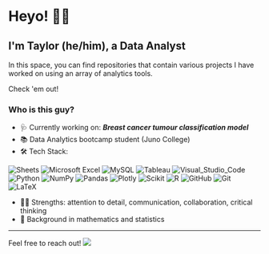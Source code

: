 # Heyo! ✌🏼
## I'm Taylor (he/him), a Data Analyst

In this space, you can find repositories that contain various projects I have worked on using an array of analytics tools.

Check 'em out!

### Who is this guy?<br>
* 🩺 Currently working on: ***Breast cancer tumour classification model***
* 📚 Data Analytics bootcamp student (Juno College)<br>
* 🛠 Tech Stack:
 
![Sheets](https://img.shields.io/badge/Google%20Sheets-34A853?style=for-the-badge&logo=google-sheets&logoColor=white) ![Microsoft Excel](https://img.shields.io/badge/Microsoft_Excel-217346?style=for-the-badge&logo=microsoft-excel&logoColor=white) ![MySQL](https://img.shields.io/badge/mysql-%2300f.svg?style=for-the-badge&logo=mysql&logoColor=white) ![Tableau](https://img.shields.io/badge/Tableau-E97627?style=for-the-badge&logo=Tableau&logoColor=white) ![Visual_Studio_Code](https://img.shields.io/badge/Visual_Studio_Code-0078D4?style=for-the-badge&logo=visual%20studio%20code&logoColor=white) ![Python](https://img.shields.io/badge/python-3670A0?style=for-the-badge&logo=python&logoColor=ffdd54) ![NumPy](https://img.shields.io/badge/Numpy-777BB4?style=for-the-badge&logo=numpy&logoColor=white) ![Pandas](https://img.shields.io/badge/Pandas-2C2D72?style=for-the-badge&logo=pandas&logoColor=white) ![Plotly](https://img.shields.io/badge/Plotly-239120?style=for-the-badge&logo=plotly&logoColor=white) ![Scikit](https://img.shields.io/badge/scikit_learn-F7931E?style=for-the-badge&logo=scikit-learn&logoColor=white) ![R](https://img.shields.io/badge/r-%23276DC3.svg?style=for-the-badge&logo=r&logoColor=white) ![GitHub](https://img.shields.io/badge/GitHub-100000?style=for-the-badge&logo=github&logoColor=white) ![Git](https://img.shields.io/badge/GIT-E44C30?style=for-the-badge&logo=git&logoColor=white) ![LaTeX](https://img.shields.io/badge/LaTeX-47A141?style=for-the-badge&logo=LaTeX&logoColor=white)<br>
* 💪🏻 Strengths: attention to detail, communication, collaboration, critical thinking<br>
* 🧮 Background in mathematics and statistics<br>

**** 

Feel free to reach out!   <a href="mailto:taylorgtripp@gmail.com?"><img src="https://img.shields.io/badge/gmail-%23DD0031.svg?&style=for-the-badge&logo=gmail&logoColor=white"/></a>

<!--
**taylortripp/taylortripp** is a ✨ _special_ ✨ repository because its `README.md` (this file) appears on your GitHub profile.

Here are some ideas to get you started:

- 🔭 I’m currently working on ...
- 🌱 I’m currently learning ...
- 👯 I’m looking to collaborate on ...
- 🤔 I’m looking for help with ...
- 💬 Ask me about ...
- 📫 How to reach me: ...
- 😄 Pronouns: ...
- ⚡ Fun fact: ...

(<img src="{https://img.shields.io/badge/Numpy-777BB4?style=for-the-badge&logo=numpy&logoColor=white}" />, <img src="{https://img.shields.io/badge/Pandas-2C2D72?style=for-the-badge&logo=pandas&logoColor=white}" />, <img src="{https://img.shields.io/badge/Plotly-239120?style=for-the-badge&logo=plotly&logoColor=white}" />, <img src="{https://img.shields.io/badge/scikit_learn-F7931E?style=for-the-badge&logo=scikit-learn&logoColor=white}" /> )
-->
